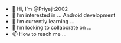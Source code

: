 - 👋 Hi, I’m @Priyajit2002
- 👀 I’m interested in ... Android development
- 🌱 I’m currently learning ...
- 💞️ I’m looking to collaborate on ...
- 📫 How to reach me ...

<!---
Priyajit2002/Priyajit2002 is a ✨ special ✨ repository because its `README.md` (this file) appears on your GitHub profile.
You can click the Preview link to take a look at your changes.
--->
